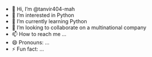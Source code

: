 - 👋 Hi, I’m @tanvir404-mah
- 👀 I’m interested in Python
- 🌱 I’m currently learning Python 
- 💞️ I’m looking to collaborate on a multinational company
- 📫 How to reach me ...
- 😄 Pronouns: ...
- ⚡ Fun fact: ...

<!---
tanvir404-mah/tanvir404-mah is a ✨ special ✨ repository because its `README.md` (this file) appears on your GitHub profile.
You can click the Preview link to take a look at your changes.
--->
